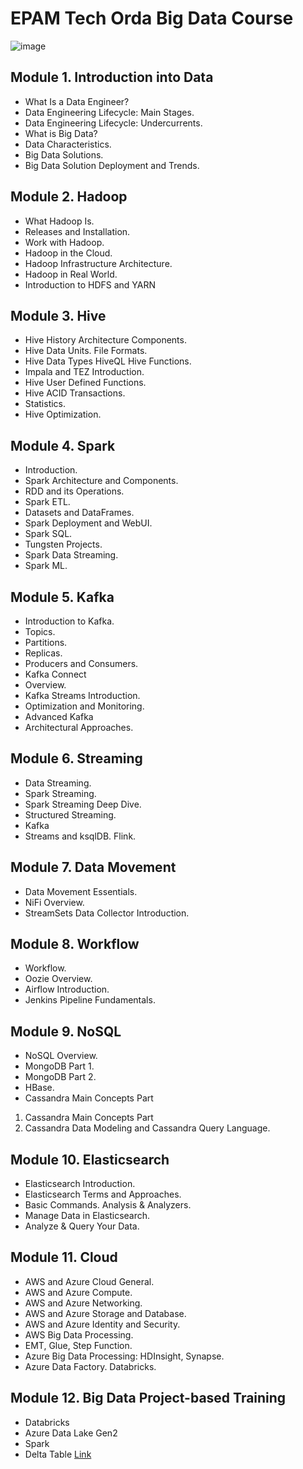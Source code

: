 # EPAM Tech Orda Big Data Course

![image](https://github.com/yelzha/epam-techorda-bigdata-2023/assets/54392243/576e8319-e5a7-4c2e-9372-b496d739faab)


## Module 1. Introduction into Data
* What Is a Data Engineer? 
* Data Engineering Lifecycle: Main Stages. 
* Data Engineering Lifecycle: Undercurrents. 
* What is Big Data? 
* Data Characteristics. 
* Big Data Solutions. 
* Big Data Solution Deployment and Trends.

## Module 2. Hadoop
* What Hadoop Is. 
* Releases and Installation. 
* Work with Hadoop. 
* Hadoop in the Cloud. 
* Hadoop Infrastructure Architecture. 
* Hadoop in Real World. 
* Introduction to HDFS and YARN

## Module 3. Hive
* Hive History Architecture Components. 
* Hive Data Units. File Formats. 
* Hive Data Types HiveQL Hive Functions. 
* Impala and TEZ Introduction. 
* Hive User Defined Functions. 
* Hive ACID Transactions. 
* Statistics. 
* Hive Optimization.

## Module 4. Spark
* Introduction. 
* Spark Architecture and Components. 
* RDD and its Operations. 
* Spark ETL. 
* Datasets and DataFrames. 
* Spark Deployment and WebUI. 
* Spark SQL.
* Tungsten Projects. 
* Spark Data Streaming. 
* Spark ML.

## Module 5. Kafka
* Introduction to Kafka. 
* Topics. 
* Partitions. 
* Replicas. 
* Producers and Consumers. 
* Kafka Connect
* Overview. 
* Kafka Streams Introduction. 
* Optimization and Monitoring. 
* Advanced Kafka
* Architectural Approaches.

## Module 6. Streaming
* Data Streaming. 
* Spark Streaming. 
* Spark Streaming Deep Dive. 
* Structured Streaming. 
* Kafka
* Streams and ksqlDB. Flink.

## Module 7. Data Movement
* Data Movement Essentials. 
* NiFi Overview. 
* StreamSets Data Collector Introduction.

## Module 8. Workflow
* Workflow. 
* Oozie Overview. 
* Airflow Introduction. 
* Jenkins Pipeline Fundamentals.

## Module 9. NoSQL
* NoSQL Overview. 
* MongoDB Part 1. 
* MongoDB Part 2. 
* HBase. 
* Cassandra Main Concepts Part
1. Cassandra Main Concepts Part 
2. Cassandra Data Modeling and Cassandra Query Language.

## Module 10. Elasticsearch
* Elasticsearch Introduction. 
* Elasticsearch Terms and Approaches. 
* Basic Commands. Analysis & Analyzers. 
* Manage Data in Elasticsearch. 
* Analyze & Query Your Data.

## Module 11. Cloud
* AWS and Azure Cloud General. 
* AWS and Azure Compute. 
* AWS and Azure Networking. 
* AWS and Azure Storage and Database. 
* AWS and Azure Identity and Security. 
* AWS Big Data Processing. 
* EMT, Glue, Step Function. 
* Azure Big Data Processing: HDInsight, Synapse. 
* Azure Data Factory. Databricks.

## Module 12. Big Data Project-based Training
* Databricks
* Azure Data Lake Gen2
* Spark
* Delta Table
[Link](https://github.com/yelzha/epam-techorda-bigdata-2023/tree/main/capstone-project)
